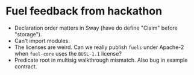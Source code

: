 # Fuel feedback from hackathon

- Declaration order matters in Sway (have do define "Claim" before "storage").
- Can't import modules.
- The licenses are weird. Can we really publish `fuels` under Apache-2 when `fuel-core` uses the `BUSL-1.1` license?
- Predicate root in multisig walkthrough mismatch. Also bug in example contract.
